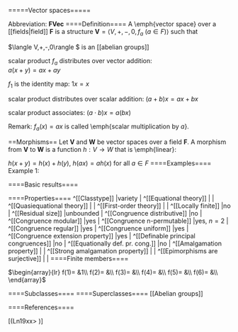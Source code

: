 =====Vector spaces=====

Abbreviation: **FVec**
====Definition====
A \emph{vector space} over a [[fields|field]] $\mathbf{F}$ is a structure $\mathbf{V}=\langle V,+,-,0,f_a\ (a\in F)\rangle$ such that


$\langle V,+,-,0\rangle $ is an [[abelian groups]]


scalar product $f_a$ distributes over vector addition:  
$a(x+y)=ax+ay$


$f_{1}$ is the identity map:  $1x=x$


scalar product distributes over scalar addition:  $(a+b)x=ax+bx$


scalar product associates:  $(a\cdot b)x=a(bx)$

Remark: 
$f_a(x)=ax$ is called \emph{scalar multiplication by $a$}.

==Morphisms==
Let $\mathbf{V}$ and $\mathbf{W}$ be vector spaces over a field $\mathbf{F}$. 
A morphism from $\mathbf{V}$ to $\mathbf{W}$ is a function $h:V\rightarrow W$ that is \emph{linear}:

$h(x+y)=h(x)+h(y)$, $h(ax)=ah(x)$ for all $a\in F$
====Examples====
Example 1: 

====Basic results====


====Properties====
^[[Classtype]]  |variety |
^[[Equational theory]]  | |
^[[Quasiequational theory]]  | |
^[[First-order theory]]  | |
^[[Locally finite]]  |no |
^[[Residual size]]  |unbounded |
^[[Congruence distributive]]  |no |
^[[Congruence modular]]  |yes |
^[[Congruence n-permutable]]  |yes, $n=2$ |
^[[Congruence regular]]  |yes |
^[[Congruence uniform]]  |yes |
^[[Congruence extension property]]  |yes |
^[[Definable principal congruences]]  |no |
^[[Equationally def. pr. cong.]]  |no |
^[[Amalgamation property]]  | |
^[[Strong amalgamation property]]  | |
^[[Epimorphisms are surjective]]  | |
====Finite members====

$\begin{array}{lr}
f(1)= &1\\
f(2)= &\\
f(3)= &\\
f(4)= &\\
f(5)= &\\
f(6)= &\\
\end{array}$

====Subclasses====
====Superclasses====
[[Abelian groups]] 


====References====

[(Ln19xx>
)]






